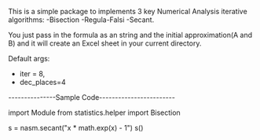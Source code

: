 
This is a simple package to implements 3 key Numerical Analysis iterative algorithms:
-Bisection 
-Regula-Falsi
-Secant.

You just pass in the formula as an string and the initial approximation(A and B) and it will create an Excel sheet in your current directory.


Default args:

- iter = 8, 
- dec_places=4

---------------Sample Code------------------------

import Module
from statistics.helper import Bisection

s = nasm.secant("x * math.exp(x) - 1")
s()

